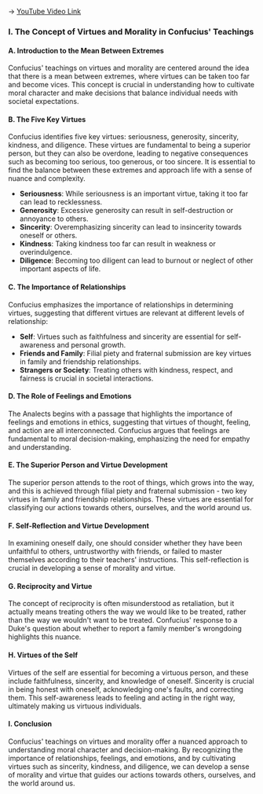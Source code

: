 -> [YouTube Video Link](https://www.youtube.com/watch?v=fnA2uPJr7K0&list=PLzWd5Ny3vW3TmAbJH3fYMRjNUptY0uPW8&index=4&pp=iAQB)

### I. The Concept of Virtues and Morality in Confucius' Teachings
#### A. Introduction to the Mean Between Extremes

Confucius' teachings on virtues and morality are centered around the idea that there is a mean between extremes, where virtues can be taken too far and become vices. This concept is crucial in understanding how to cultivate moral character and make decisions that balance individual needs with societal expectations.

#### B. The Five Key Virtues

Confucius identifies five key virtues: seriousness, generosity, sincerity, kindness, and diligence. These virtues are fundamental to being a superior person, but they can also be overdone, leading to negative consequences such as becoming too serious, too generous, or too sincere. It is essential to find the balance between these extremes and approach life with a sense of nuance and complexity.

- **Seriousness**: While seriousness is an important virtue, taking it too far can lead to recklessness.
- **Generosity**: Excessive generosity can result in self-destruction or annoyance to others.
- **Sincerity**: Overemphasizing sincerity can lead to insincerity towards oneself or others.
- **Kindness**: Taking kindness too far can result in weakness or overindulgence.
- **Diligence**: Becoming too diligent can lead to burnout or neglect of other important aspects of life.

#### C. The Importance of Relationships

Confucius emphasizes the importance of relationships in determining virtues, suggesting that different virtues are relevant at different levels of relationship:

- **Self**: Virtues such as faithfulness and sincerity are essential for self-awareness and personal growth.
- **Friends and Family**: Filial piety and fraternal submission are key virtues in family and friendship relationships.
- **Strangers or Society**: Treating others with kindness, respect, and fairness is crucial in societal interactions.

#### D. The Role of Feelings and Emotions

The Analects begins with a passage that highlights the importance of feelings and emotions in ethics, suggesting that virtues of thought, feeling, and action are all interconnected. Confucius argues that feelings are fundamental to moral decision-making, emphasizing the need for empathy and understanding.

#### E. The Superior Person and Virtue Development

The superior person attends to the root of things, which grows into the way, and this is achieved through filial piety and fraternal submission - two key virtues in family and friendship relationships. These virtues are essential for classifying our actions towards others, ourselves, and the world around us.

#### F. Self-Reflection and Virtue Development

In examining oneself daily, one should consider whether they have been unfaithful to others, untrustworthy with friends, or failed to master themselves according to their teachers' instructions. This self-reflection is crucial in developing a sense of morality and virtue.

#### G. Reciprocity and Virtue

The concept of reciprocity is often misunderstood as retaliation, but it actually means treating others the way we would like to be treated, rather than the way we wouldn't want to be treated. Confucius' response to a Duke's question about whether to report a family member's wrongdoing highlights this nuance.

#### H. Virtues of the Self

Virtues of the self are essential for becoming a virtuous person, and these include faithfulness, sincerity, and knowledge of oneself. Sincerity is crucial in being honest with oneself, acknowledging one's faults, and correcting them. This self-awareness leads to feeling and acting in the right way, ultimately making us virtuous individuals.

#### I. Conclusion

Confucius' teachings on virtues and morality offer a nuanced approach to understanding moral character and decision-making. By recognizing the importance of relationships, feelings, and emotions, and by cultivating virtues such as sincerity, kindness, and diligence, we can develop a sense of morality and virtue that guides our actions towards others, ourselves, and the world around us.